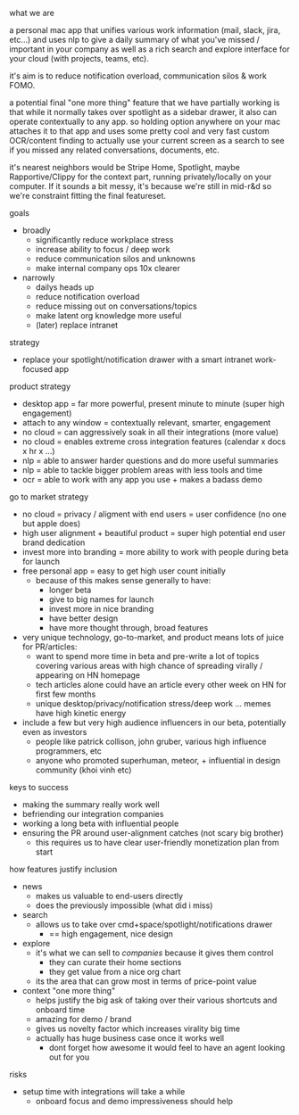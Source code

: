 what we are

a personal mac app that unifies various work information (mail, slack, jira, etc...) and uses nlp to give a daily summary of what you've missed / important in your company as well as a rich search and explore interface for your cloud (with projects, teams, etc).

it's aim is to reduce notification overload, communication silos & work FOMO.

a potential final "one more thing" feature that we have partially working is that while it normally takes over spotlight as a sidebar drawer, it also can operate contextually to any app. so holding option anywhere on your mac attaches it to that app and uses some pretty cool and very fast custom OCR/content finding to actually use your current screen as a search to see if you missed any related conversations, documents, etc.

it's nearest neighbors would be Stripe Home, Spotlight, maybe Rapportive/Clippy for the context part, running privately/locally on your computer. If it sounds a bit messy, it's because we're still in mid-r&d so we're constraint fitting the final featureset.

goals

* broadly
  * significantly reduce workplace stress
  * increase ability to focus / deep work
  * reduce communication silos and unknowns
  * make internal company ops 10x clearer
* narrowly
  * dailys heads up
  * reduce notification overload
  * reduce missing out on conversations/topics
  * make latent org knowledge more useful
  * (later) replace intranet

strategy

* replace your spotlight/notification drawer with a smart intranet work-focused app

product strategy

* desktop app = far more powerful, present minute to minute (super high engagement)
* attach to any window = contextually relevant, smarter, engagement
* no cloud = can aggressively soak in all their integrations (more value)
* no cloud = enables extreme cross integration features (calendar x docs x hr x ...)
* nlp = able to answer harder questions and do more useful summaries
* nlp = able to tackle bigger problem areas with less tools and time
* ocr = able to work with any app you use + makes a badass demo

go to market strategy

* no cloud = privacy / aligment with end users = user confidence (no one but apple does)
* high user alignment + beautiful product = super high potential end user brand dedication
* invest more into branding = more ability to work with people during beta for launch
* free personal app = easy to get high user count initially
  * because of this makes sense generally to have:
    * longer beta
    * give to big names for launch
    * invest more in nice branding
    * have better design
    * have more thought through, broad features
* very unique technology, go-to-market, and product means lots of juice for PR/articles:
  * want to spend more time in beta and pre-write a lot of topics covering various areas with high chance of spreading virally / appearing on HN homepage
  * tech articles alone could have an article every other week on HN for first few months
  * unique desktop/privacy/notification stress/deep work ... memes have high kinetic energy
* include a few but very high audience influencers in our beta, potentially even as investors
  * people like patrick collison, john gruber, various high influence programmers, etc
  * anyone who promoted superhuman, meteor, + influential in design community (khoi vinh etc)

keys to success

* making the summary really work well
* befriending our integration companies
* working a long beta with influential people
* ensuring the PR around user-alignment catches (not scary big brother)
  * this requires us to have clear user-friendly monetization plan from start

how features justify inclusion

* news
  * makes us valuable to end-users directly
  * does the previously impossible (what did i miss)
* search
  * allows us to take over cmd+space/spotlight/notifications drawer
    * == high engagement, nice design
* explore
  * it's what we can sell to _companies_ because it gives them control
    * they can curate their home sections
    * they get value from a nice org chart
  * its the area that can grow most in terms of price-point value
* context "one more thing"
  * helps justify the big ask of taking over their various shortcuts and onboard time
  * amazing for demo / brand
  * gives us novelty factor which increases virality big time
  * actually has huge business case once it works well
    * dont forget how awesome it would feel to have an agent looking out for you

risks

* setup time with integrations will take a while
  * onboard focus and demo impressiveness should help
